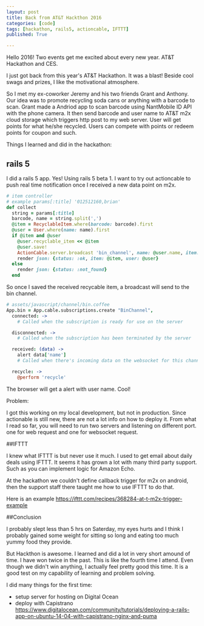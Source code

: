 ```yaml
---
layout: post
title: Back from AT&T Hackthon 2016
categories: [code]
tags: [hackathon, rails5, actioncable, IFTTT]
published: True

---
```


Hello 2016! Two events get me excited about every new year. AT&T Hackathon and CES.

I just got back from this year's AT&T Hackathon. It was a blast! Beside cool swags and prizes, I like the motivational atmosphere.

So I met my ex-coworker Jeremy and his two friends Grant and Anthony. Our idea was to promote recycling soda cans or anything with
a barcode to scan. Grant made a Andriod app to scan barcode using NantMobile ID API with the phone camera. It then send barcode and
user name to AT&T m2x cloud storage which triggers http post to my web server. User will get points for what he/she recycled. Users
can compete with points or redeem points for coupon and such.

Things I learned and did in the hackathon:

## rails 5
I did a rails 5 app. Yes! Using rails 5 beta 1. I want to try out actioncable to push real time notification once I received a new data point
on m2x. 

```ruby
# item controller
# example params[:title] '012512160,brian'
def collect
  string = params[:title]
  barcode, name = string.split(',')
  @item = RecyclableItem.where(barcode: barcode).first
  @user = User.where(name: name).first
  if @item and @user
    @user.recyclable_item << @item
    @user.save!
    ActionCable.server.broadcast 'bin_channel', name: @user.name, item: @item.name
    render json: {status: :ok, item: @item, user: @user}
  else
    render json: {status: :not_found}
  end
```

So once I saved the received recycable item, a broadcast will send to the bin channel.

```coffee
# assets/javascript/channel/bin.coffee
App.bin = App.cable.subscriptions.create "BinChannel",
  connected: ->
    # Called when the subscription is ready for use on the server

  disconnected: ->
    # Called when the subscription has been terminated by the server

  received: (data) ->
    alert data['name']
    # Called when there's incoming data on the websocket for this channel

  recycle: ->
    @perform 'recycle'
```

The browser will get a alert with user name. Cool!

Problem:

I got this working on my local development, but not in production. Since actionable is still new, there are not a lot info on how
to deploy it. From what I read so far, you will need to run two servers and listening on different port. one for web request and one for
websocket request.

##IFTTT

I knew what IFTTT is but never use it much. I used to get email about daily deals using IFTTT. It seems it has grown a lot with many
third party support. Such as you can implement logic for Amazon Echo. 

At the hackathon we couldn't define callback trigger for m2x on android, then the support staff there taught me how to use IFTTT to do that.

Here is an example https://ifttt.com/recipes/368284-at-t-m2x-trigger-example

##Conclusion

I probably slept less than 5 hrs on Saterday, my eyes hurts and I think I probably gained some weight for sitting so long and eating 
too much yummy food they provide. 

But Hackthon is awesome. I learned and did a lot in very short amound of time. I have won twice in the past. This is like the fourth time I attend. Even though 
we didn't win anything, I actually feel pretty good this time. It is a good test on my capability of learning and problem solving. 

I did many things for the first time:
* setup server for hosting on Digital Ocean 
* deploy with Capistrano https://www.digitalocean.com/community/tutorials/deploying-a-rails-app-on-ubuntu-14-04-with-capistrano-nginx-and-puma


